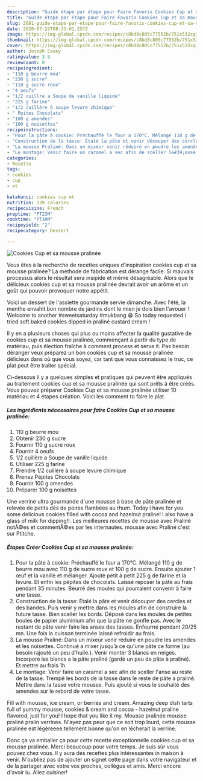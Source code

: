 ```yaml
---
description: "Guide étape par étape pour Faire Favoris Cookies Cup et sa mousse pralinée"
title: "Guide étape par étape pour Faire Favoris Cookies Cup et sa mousse pralinée"
slug: 2681-guide-etape-par-etape-pour-faire-favoris-cookies-cup-et-sa-mousse-pralinee
date: 2020-07-25T08:33:01.257Z
image: https://img-global.cpcdn.com/recipes/c8bd8c805c77552b/751x532cq70/cookies-cup-et-sa-mousse-pralinee-photo-principale-de-la-recette.jpg
thumbnail: https://img-global.cpcdn.com/recipes/c8bd8c805c77552b/751x532cq70/cookies-cup-et-sa-mousse-pralinee-photo-principale-de-la-recette.jpg
cover: https://img-global.cpcdn.com/recipes/c8bd8c805c77552b/751x532cq70/cookies-cup-et-sa-mousse-pralinee-photo-principale-de-la-recette.jpg
author: Joseph Casey
ratingvalue: 3.9
reviewcount: 8
recipeingredient:
- "110 g beurre mou"
- "230 g sucre"
- "110 g sucre roux"
- "4 oeufs"
- "1/2 cuillre a Soupe de vanille liquide"
- "225 g farine"
- "1/2 cuillère à soupe levure chimique"
- " Ppites Chocolats"
- "100 g amendes"
- "100 g noisettes"
recipeinstructions:
- "Pour la pâte à cookie: Préchauffé le four a 170°C. Mélangé 110 g de beurre mou avec 110 g de sucre roux et 100 g de sucre. Ensuite ajouter 1 œuf et la vanille et mélanger. Ajouté petit à petit 225 g de farine et la levure. Et enfin les pépites de chocolats. Laissé reposer la pâte au frais pendant 35 minutes. Beurré des moules qui pourraient convenir à faire une tasse."
- "Construction de la tasse: Étalé la pâte et venir découper des cercles et des bandes. Puis venir y mettre dans les moules afin de construire la future tasse. Bien sceller les bords. Déposé dans les moules de petites boules de papier aluminium afin que la pâte ne gonfle pas. Avec le restant de pâte venir faire les anses des tasses. Enfourné pendant 20/25 mn. Une fois la cuisson terminée laissé refroidir au frais."
- "La mousse Praliné: Dans un mixeur venir réduire en poudre les amendes et les noisettes. Continué a mixer jusqu’à ce qu&#39;une pâte ce forme (au besoin rajouté un peu d&#39;huile.). Venir monter 3 blancs en neiges. Incorporé les blancs a la pâte praliné (gardé un peu de pâte à praliné). Et mettre au frais 1h."
- "Le montage: Venir faire un caramel a sec afin de sceller l&#39;anse au reste de la tasse. Trempé les bords de la tasse dans le reste de pâte a praliné. Mettre dans la tasse votre mousse. Puis ajouté si vous le souhaité des amendes sur le rebord de votre tasse."
categories:
- Recette
tags:
- cookies
- cup
- et

katakunci: cookies cup et 
nutrition: 139 calories
recipecuisine: French
preptime: "PT23M"
cooktime: "PT30M"
recipeyield: "2"
recipecategory: Dessert

---
```



![Cookies Cup et sa mousse pralinée](https://img-global.cpcdn.com/recipes/c8bd8c805c77552b/751x532cq70/cookies-cup-et-sa-mousse-pralinee-photo-principale-de-la-recette.jpg)

Vous êtes à la recherche de recettes uniques d'inspiration cookies cup et sa mousse pralinée? La méthode de fabrication est dérange facile. Si mauvais processus alors le résultat sera insipide et même désagréable. Alors que le délicieux cookies cup et sa mousse pralinée devrait avoir un arôme et un goût qui pouvoir provoquer notre appétit.

Voici un dessert de l&#39;assiette gourmande servie dimanche. Avec l&#39;été, la menthe envahit bon nombre de jardins dont le mien je dois bien l&#39;avouer ! Welcome to another #sweetsaturday #mukbang 😁 So today requested i tried soft baked cookies dipped in praliné custard cream !

Il y en a plusieurs choses qui plus ou moins affecter la qualité gustative de cookies cup et sa mousse pralinée, commençant à partir du type de matériau, puis élection fraîche à comment process et serve it. Pas besoin déranger veux préparez un bon cookies cup et sa mousse pralinée délicieux dans où que vous soyez, car tant que vous connaissez le truc, ce plat peut être traiter spécial.


Ci-dessous il y a quelques simples et pratiques qui peuvent être appliqués au traitement cookies cup et sa mousse pralinée qui sont prêts à être créés. Vous pouvez préparer Cookies Cup et sa mousse pralinée utiliser 10 matériau et 4 étapes création. Voici les comment to faire le plat.

<!--inarticleads1-->

##### Les ingrédients nécessaires pour faire Cookies Cup et sa mousse pralinée:

1.  110 g beurre mou
1. Obtenir 230 g sucre
1. Fournir 110 g sucre roux
1. Fournir 4 oeufs
1.  1/2 cuillère a Soupe de vanille liquide
1. Utiliser 225 g farine
1. Prendre 1/2 cuillère à soupe levure chimique
1. Prenez  Pépites Chocolats
1. Fournir 100 g amendes
1. Préparer 100 g noisettes


Une verrine ultra gourmande d&#39;une mousse à base de pâte pralinée et relevée de petits dés de poires flambées au rhum. Today i have for you some delicious cookies filled with cocoa and hazelnut praline! I also have a glass of milk for dipping!!. Les meilleures recettes de mousse avec Praliné notÃ©es et commentÃ©es par les internautes. mousse avec Praliné c&#39;est sur Ptitche. 

<!--inarticleads2-->

##### Étapes Créer Cookies Cup et sa mousse pralinée:

1. Pour la pâte à cookie: Préchauffé le four a 170°C. Mélangé 110 g de beurre mou avec 110 g de sucre roux et 100 g de sucre. Ensuite ajouter 1 œuf et la vanille et mélanger. Ajouté petit à petit 225 g de farine et la levure. Et enfin les pépites de chocolats. Laissé reposer la pâte au frais pendant 35 minutes. Beurré des moules qui pourraient convenir à faire une tasse.
1. Construction de la tasse: Étalé la pâte et venir découper des cercles et des bandes. Puis venir y mettre dans les moules afin de construire la future tasse. Bien sceller les bords. Déposé dans les moules de petites boules de papier aluminium afin que la pâte ne gonfle pas. Avec le restant de pâte venir faire les anses des tasses. Enfourné pendant 20/25 mn. Une fois la cuisson terminée laissé refroidir au frais.
1. La mousse Praliné: Dans un mixeur venir réduire en poudre les amendes et les noisettes. Continué a mixer jusqu’à ce qu&#39;une pâte ce forme (au besoin rajouté un peu d&#39;huile.). Venir monter 3 blancs en neiges. Incorporé les blancs a la pâte praliné (gardé un peu de pâte à praliné). Et mettre au frais 1h.
1. Le montage: Venir faire un caramel a sec afin de sceller l&#39;anse au reste de la tasse. Trempé les bords de la tasse dans le reste de pâte a praliné. Mettre dans la tasse votre mousse. Puis ajouté si vous le souhaité des amendes sur le rebord de votre tasse.


Fill with mousse, ice cream, or berries and cream. Amazing deep dish tarts full of yummy mousse, cookies &amp; cream and cocoa - hazelnut praline flavored, just for you! I hope that you like it my. Mousse pralinée mousse praliné pralin verrines. N&#39;ayez pas peur que ce soit trop lourd, cette mousse pralinée est légèreeee.tellement bonne qu&#39;on en lécherait la verrine. 


Donc ça va emballer ça pour cette recette exceptionnelle cookies cup et sa mousse pralinée. Merci beaucoup pour votre temps. Je suis sûr vous pouvez chez vous. Il y aura des recettes plus  intéressantes in maison à venir. N'oubliez pas de ajouter un signet cette page dans votre navigateur et de la partager avec votre vos proches, collègue et amis. Merci encore d'avoir lu. Allez cuisiner!
